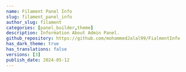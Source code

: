 ```yaml
---
name: Filament Panel Info
slug: filament_panel_info
author_slug: filament
categories: [panel_builder,theme]
description: Information About Admin Panel.
github_repository: https://github.com/mohammedJalal99/FialmentInfo
has_dark_theme: true
has_translations: false
versions: [3]
publish_date: 2024-05-12
---
```

